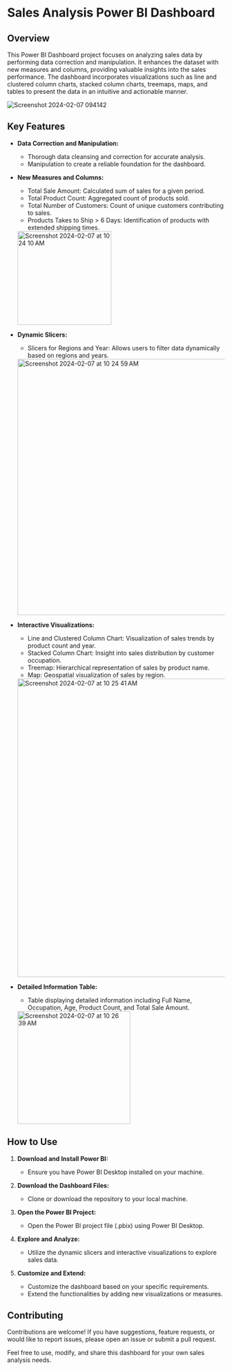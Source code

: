 # Sales Analysis Power BI Dashboard

## Overview

This Power BI Dashboard project focuses on analyzing sales data by performing data correction and manipulation. It enhances the dataset with new measures and columns, providing valuable insights into the sales performance. The dashboard incorporates visualizations such as line and clustered column charts, stacked column charts, treemaps, maps, and tables to present the data in an intuitive and actionable manner.

![Screenshot 2024-02-07 094142](https://github.com/TibinAbraham/PowerBI_Sales_Analysis/assets/64525719/b6741af3-3f67-4bd1-bd41-1eb8c079bd23)


## Key Features

- **Data Correction and Manipulation:**
  - Thorough data cleansing and correction for accurate analysis.
  - Manipulation to create a reliable foundation for the dashboard.

- **New Measures and Columns:**
  - Total Sale Amount: Calculated sum of sales for a given period.
  - Total Product Count: Aggregated count of products sold.
  - Total Number of Customers: Count of unique customers contributing to sales.
  - Products Takes to Ship > 6 Days: Identification of products with extended shipping times.

  <img width="217" alt="Screenshot 2024-02-07 at 10 24 10 AM" src="https://github.com/TibinAbraham/PowerBI_Sales_Analysis/assets/64525719/e816a803-b8ab-44a3-aa2e-3b270df293ae">


- **Dynamic Slicers:**
  - Slicers for Regions and Year: Allows users to filter data dynamically based on regions and years.

  <img width="593" alt="Screenshot 2024-02-07 at 10 24 59 AM" src="https://github.com/TibinAbraham/PowerBI_Sales_Analysis/assets/64525719/857ddf30-e1cb-4ad9-a06b-e0ced26d2257">


- **Interactive Visualizations:**
  - Line and Clustered Column Chart: Visualization of sales trends by product count and year.
  - Stacked Column Chart: Insight into sales distribution by customer occupation.
  - Treemap: Hierarchical representation of sales by product name.
  - Map: Geospatial visualization of sales by region.
    
  <img width="691" alt="Screenshot 2024-02-07 at 10 25 41 AM" src="https://github.com/TibinAbraham/PowerBI_Sales_Analysis/assets/64525719/7657080e-05b2-4b3e-b64f-74290f9bfa66">

- **Detailed Information Table:**
  - Table displaying detailed information including Full Name, Occupation, Age, Product Count, and Total Sale Amount.

  <img width="261" alt="Screenshot 2024-02-07 at 10 26 39 AM" src="https://github.com/TibinAbraham/PowerBI_Sales_Analysis/assets/64525719/ce055750-5d19-4b31-b492-b3a8a674359c">


## How to Use

1. **Download and Install Power BI:**
   - Ensure you have Power BI Desktop installed on your machine.

2. **Download the Dashboard Files:**
   - Clone or download the repository to your local machine.

3. **Open the Power BI Project:**
   - Open the Power BI project file (.pbix) using Power BI Desktop.

4. **Explore and Analyze:**
   - Utilize the dynamic slicers and interactive visualizations to explore sales data.

5. **Customize and Extend:**
   - Customize the dashboard based on your specific requirements.
   - Extend the functionalities by adding new visualizations or measures.

## Contributing

Contributions are welcome! If you have suggestions, feature requests, or would like to report issues, please open an issue or submit a pull request.

Feel free to use, modify, and share this dashboard for your own sales analysis needs.

